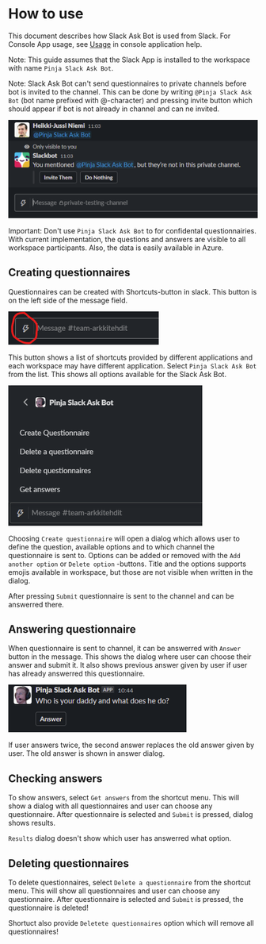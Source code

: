 # How to use

This document describes how Slack Ask Bot is used from Slack. For Console App
usage, see [Usage](ConsoleApp.md#usage) in console application help.

Note: This guide assumes that the Slack App is installed to the workspace with
name `Pinja Slack Ask Bot`.

Note: Slack Ask Bot can't send questionnaires to private channels before bot
is invited to the channel. This can be done by writing `@Pinja Slack Ask Bot`
(bot name prefixed with @-character) and pressing invite button which should
appear if bot is not already in channel and can ne invited.

![Invite bot](images/invite_bot.png "Invite bot")

Important: Don't use `Pinja Slack Ask Bot` to for confidental questionnairies.
With current implementation, the questions and answers are visible to all
workspace participants. Also, the data is easily available in Azure.

## Creating questionnaires

Questionnaires can be created with Shortcuts-button in slack. This button is on
the left side of the message field.

![Shortcut button](images/message_box.png "Shortcut button")

This button shows a list of shortcuts provided by different applications and
each workspace may have different application. Select `Pinja Slack Ask Bot`
from the list. This shows all options available for the Slack Ask Bot.

![List of options](images/shortcut_options.png "List of options")

Choosing `Create questionnaire` will open a dialog which allows user to define
the question, available options and to which channel the questionnaire is sent
to. Options can be added or removed with the `Add another option` or
`Delete option` -buttons. Title and the options supports emojis available in
workspace, but those are not visible when written in the dialog.

After pressing `Submit` questionnaire is sent to the channel and can be
answerred there.

## Answering questionnaire

When questionnaire is sent to channel, it can be answerred with `Answer` button
in the message. This shows the dialog where user can choose their answer and
submit it. It also shows previous answer given by user if user has already
answerred this questionnaire.

![Answer button](images/answer_button.png "Answer button")

If user answers twice, the second answer replaces the old answer given by user.
The old answer is shown in answer dialog.

## Checking answers

To show answers, select `Get answers` from the shortcut menu. This will show a
dialog with all questionnaires and user can choose any questionnaire. After
questionnaire is selected and `Submit` is pressed, dialog shows results.

`Results` dialog doesn't show which user has answerred what option.

## Deleting questionnaires

To delete questionnaires, select `Delete a questionnaire` from the shortcut
menu. This will show all questionnaires and user can choose any
questionnaire. After questionnaire is selected and `Submit` is pressed, the
questionnaire is deleted!

Shortuct also provide `Deletete questionnaires` option which will remove all
questionnaires!
